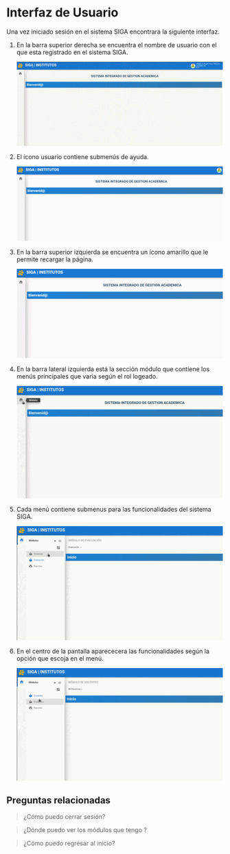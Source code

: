 # **Interfaz de Usuario**

Una vez iniciado sesión en el sistema SIGA encontrara la siguiente  interfaz.

1. En la barra superior derecha se encuentra el nombre de usuario con el que esta registrado en el sistema SIGA.

    ![Icono2](IDU_icono2.gif)

2. El ícono usuario contiene submenús de ayuda.

    ![Submenu](IDU_Submenu.gif)

3. En la barra superior izquierda se encuentra un ícono amarillo  que le permite recargar la página.

    ![Boton](IDU_boton.gif)

4. En la barra lateral izquierda está la sección módulo que contiene los menús principales que varia según el rol logeado.

    ![Módulo](IDU_modulo.gif)

5. Cada menú contiene submenus para las funcionalidades del sistema SIGA.

    ![Módulo1](IDU_modulo1.gif)

6. En el centro de la pantalla aparececera las funcionalidades  según la opción que escoja en el menú. 

    ![Módulo2](IDU_modulo2.gif)


## **Preguntas relacionadas**

> ¿Cómo puedo cerrar sesión?

> ¿Dónde puedo ver los módulos que tengo ?

> ¿Cómo puedo regresar al inicio?           

